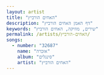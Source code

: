 ```yaml
---
layout: artist
title: "האחים הורביץ"
description: "דף האמן האחים הורביץ"
keywords: "שירים, מוזיקה, האחים הורביץ"
permalink: /artists/האחים-הורביץ/
songs:
  - number: "32687"
    name: "אזכרה"
    album: "סינגלים"
    artist: "האחים הורביץ"
---
```

